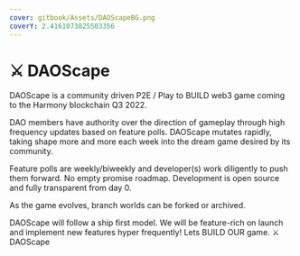 ```yaml
---
cover: gitbook/Assets/DAOScapeBG.png
coverY: 2.4161073825503356
---
```


# ⚔ DAOScape

DAOScape is a community driven P2E / Play to BUILD web3 game coming to the Harmony blockchain Q3 2022.

DAO members have authority over the direction of gameplay through high frequency updates based on feature polls. DAOScape mutates rapidly, taking shape more and more each week into the dream game desired by its community.

Feature polls are weekly/biweekly and developer(s) work diligently to push them forward. No empty promise roadmap.  Development is open source and fully transparent from day 0.

As the game evolves, branch worlds can be forked or archived.

DAOScape will follow a ship first model. We will be feature-rich on launch and implement new features hyper frequently! Lets BUILD OUR game. ⚔️ DAOScape
